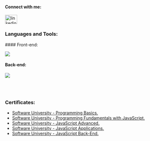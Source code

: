 #### Connect with me:

<p align="left">
<a href="https://www.linkedin.com/in/viktor-stefanov-953047263" target="blank"><img align="center" src="https://raw.githubusercontent.com/rahuldkjain/github-profile-readme-generator/master/src/images/icons/Social/linked-in-alt.svg" alt="linkedin.com/in/viktor-stefanov-953047263" height="30" width="40" /></a>
</p>

<h3 align="left">Languages and Tools:</h3>
#### Front-end:
<p align="left">
  <a>
    <img src="https://skillicons.dev/icons?i=html,css,js,react,lit-html,handlebars" />
  </a>
</p>

#### Back-end:
<p align="left">
  <a>
    <img src="https://skillicons.dev/icons?i=nodejs,express,mongodb,chai,mocha," />
  </a>
</p>
<br>
<br>
  <h3 align="left">Certificates:</h3>


* [Software University - Programming Basics.](https://softuni.bg/certificates/details/147897/2fefa0e5)
* [Software University - Programming Fundamentals with JavaScript.](https://softuni.bg/certificates/details/166091/98066d3e)
* [Software University - JavaScript Advanced.](https://softuni.bg/certificates/details/174124/7392ef54)
* [Software University - JavaScript Applications.](https://softuni.bg/certificates/details/180040/65f26b18)
* [Software University - JavaScript Back-End.](https://softuni.bg/certificates/details/190511/2dd2f159)

